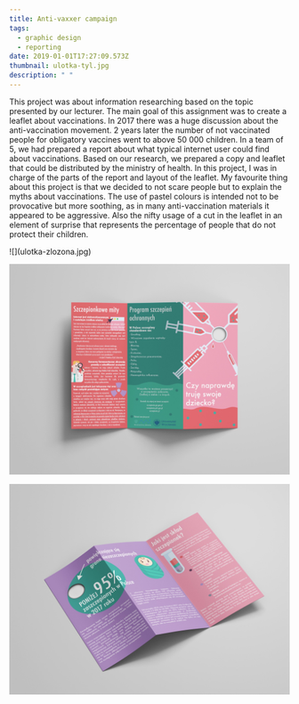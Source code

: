 ```yaml
---
title: Anti-vaxxer campaign
tags:
  - graphic design
  - reporting
date: 2019-01-01T17:27:09.573Z
thumbnail: ulotka-tyl.jpg
description: " "
---
```

This project was about information researching based on the topic presented by our lecturer. The main goal of this assignment was to create a leaflet about vaccinations. In 2017 there was a huge discussion about the anti-vaccination movement. 2 years later the number of not vaccinated people for obligatory vaccines went to above 50 000 children. In a team of 5, we had prepared a report about what typical internet user could find about vaccinations. Based on our research, we prepared a copy and leaflet that could be distributed by the ministry of health. In this project, I was in charge of the parts of the report and layout of the leaflet. My favourite thing about this project is that we decided to not scare people but to explain the myths about vaccinations. The use of pastel colours is intended not to be provocative but more soothing, as in many anti-vaccination materials it appeared to be aggressive. Also the nifty usage of a cut in the leaflet in an element of surprise that represents the percentage of people that do not protect their children. 

<div class="kg-card kg-image-card kg-width-full">
![](ulotka-zlozona.jpg)

![](ulotka-tyl.jpg)

![](ulotka-tyl2.jpg)
</div>